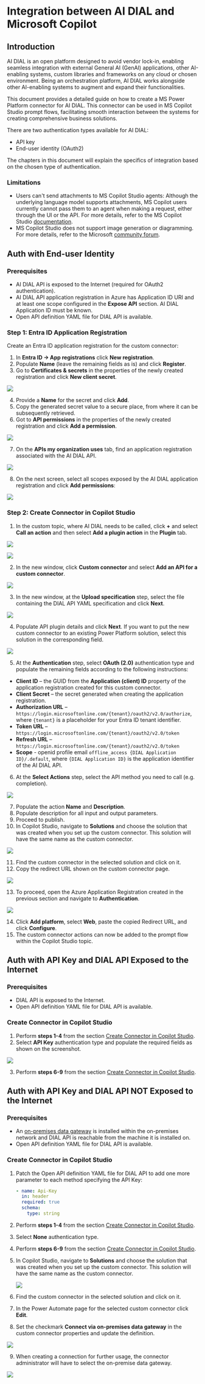 # Integration between AI DIAL and Microsoft Copilot

## Introduction

AI DIAL is an open platform designed to avoid vendor lock-in, enabling seamless integration with external General AI (GenAI) applications, other AI-enabling systems, custom libraries and frameworks on any cloud or chosen environment. Being an orchestration platform, AI DIAL works alongside other AI-enabling systems to augment and expand their functionalities.

This document provides a detailed guide on how to create a MS Power Platform connector for AI DIAL. This connector can be used in MS Copilot Studio prompt flows, facilitating smooth interaction between the systems for creating comprehensive business solutions.

There are two authentication types available for AI DIAL:

* API key
* End-user identity (OAuth2)

The chapters in this document will explain the specifics of integration based on the chosen type of authentication.

### Limitations

* Users can't send attachments to MS Copilot Studio agents: Although the underlying language model supports attachments, MS Copilot users currently cannot pass them to an agent when making a request, either through the UI or the API. For more details, refer to the MS Copilot Studio [documentation](https://learn.microsoft.com/en-us/microsoft-copilot-studio/publication-fundamentals-publish-channels?tabs=web).
* MS Copilot Studio does not support image generation or diagramming. For more details, refer to the Microsoft [community forum](https://community.powerplatform.com/forums/thread/details/?threadid=178879d8-dd5e-4d10-99df-4e8293affb6e).

## Auth with End-user Identity

### Prerequisites

* AI DIAL API is exposed to the Internet (required for OAuth2 authentication).
* AI DIAL API application registration in Azure has Application ID URI and at least one scope configured in the **Expose API** section. AI DIAL Application ID must be known.
* Open API definition YAML file for DIAL API is available.

### Step 1: Entra ID Application Registration

Create an Entra ID application registration for the custom connector:

1.	In **Entra ID -> App registrations** click **New registration**.
2.	Populate **Name** (leave the remaining fields as is) and click **Register**.
3.	Go to **Certificates & secrets** in the properties of the newly created registration and click **New client secret**.

  ![](img/copilot-dial/1.png)

4.	Provide a **Name** for the secret and click **Add**.
5.	Copy the generated secret value to a secure place, from where it can be subsequently retrieved.
6.	Got to **API permissions** in the properties of the newly created registration and click **Add a permission**.

  ![](img/copilot-dial/2.png)

7.	On the **APIs my organization uses** tab, find an application registration associated with the AI DIAL API.

  ![](img/copilot-dial/3.png)

8.	On the next screen, select all scopes exposed by the AI DIAL application registration and click **Add permissions**:

  ![](img/copilot-dial/4.png)

### Step 2: Create Connector in Copilot Studio

1.	In the custom topic, where AI DIAL needs to be called, click **+** and select **Call an action** and then select **Add a plugin action** in the **Plugin** tab.

  ![](img/copilot-dial/5.png)

  ![](img/copilot-dial/6.png)

2.	In the new window, click **Custom connector** and select **Add an API for a custom connector**.

  ![](img/copilot-dial/7.png)

3.	In the new window, at the **Upload specification** step, select the file containing the DIAL API YAML specification and click **Next**.

  ![](img/copilot-dial/8.png)

4.	Populate API plugin details and click **Next**. If you want to put the new custom connector to an existing Power Platform solution, select this solution in the corresponding field.

  ![](img/copilot-dial/9.png)

5.	At the **Authentication** step, select **OAuth (2.0)** authentication type and populate the remaining fields according to the following instructions:

  - **Client ID** – the GUID from the **Application (client) ID** property of the application registration created for this custom connector.
  - **Client Secret** – the secret generated when creating the application registration.
  - **Authorization URL** – `https://login.microsoftonline.com/{tenant}/oauth2/v2.0/authorize`, where `{tenant}` is a placeholder for your Entra ID tenant identifier.
  - **Token URL** – `https://login.microsoftonline.com/{tenant}/oauth2/v2.0/token`
  - **Refresh URL** – `https://login.microsoftonline.com/{tenant}/oauth2/v2.0/token`
  - **Scope** - openid profile email `offline_access {DIAL Application ID}/.default`, where `{DIAL Application ID}` is the application identifier of the AI DIAL API.

6.	At the **Select Actions** step, select the API method you need to call (e.g. completion).

  ![](img/copilot-dial/10.png)

7.	Populate the action **Name** and **Description**.
8.	Populate description for all input and output parameters.
9.	Proceed to publish.
10.	In Copilot Studio, navigate to **Solutions** and choose the solution that was created when you set up the custom connector. This solution will have the same name as the custom connector.

  ![](img/copilot-dial/11.png)

11.	Find the custom connector in the selected solution and click on it.
12.	Copy the redirect URL shown on the custom connector page.

  ![](img/copilot-dial/12.png)

13.	To proceed, open the Azure Application Registration created in the previous section and navigate to **Authentication**.

  ![](img/copilot-dial/13.png)

14.	Click **Add platform**, select **Web**, paste the copied Redirect URL, and click **Configure**.
15. The custom connector actions can now be added to the prompt flow within the Copilot Studio topic.

## Auth with API Key and DIAL API Exposed to the Internet

### Prerequisites

* DIAL API is exposed to the Internet.
* Open API definition YAML file for DIAL API is available.

### Create Connector in Copilot Studio

1. Perform **steps 1-4** from the section [Create Connector in Copilot Studio](#step-2-create-connector-in-copilot-studio).
3. Select **API Key** authentication type and populate the required fields as shown on the screenshot.

  ![](img/copilot-dial/14.png)

3. Perform **steps 6-9** from the section [Create Connector in Copilot Studio](#step-2-create-connector-in-copilot-studio).

## Auth with API Key and DIAL API NOT Exposed to the Internet

### Prerequisites

* An [on-premises data gateway](https://learn.microsoft.com/en-us/data-integration/gateway/service-gateway-install) is installed within the on-premises network and DIAL API is reachable from the machine it is installed on.
* Open API definition YAML file for DIAL API is available.

### Create Connector in Copilot Studio

1. Patch the Open API definition YAML file for DIAL API to add one more parameter to each method specifying the API Key:

    ```yaml
    - name: Api-Key
      in: header
      required: true
      schema:
        type: string
    ```

2. Perform **steps 1-4** from the section [Create Connector in Copilot Studio](#step-2-create-connector-in-copilot-studio).
3. Select **None** authentication type.
4. Perform **steps 6-9** from the section [Create Connector in Copilot Studio](#step-2-create-connector-in-copilot-studio).
5. In Copilot Studio, navigate to **Solutions** and choose the solution that was created when you set up the custom connector. This solution will have the same name as the custom connector.

    ![](img/copilot-dial/15.png)

6. Find the custom connector in the selected solution and click on it.
7. In the Power Automate page for the selected custom connector click **Edit**.
8. Set the checkmark **Connect via on-premises data gateway** in the custom connector properties and update the definition.

  ![](img/copilot-dial/16.png)

9. When creating a connection for further usage, the connector administrator will have to select the on-premise data gateway.

  ![](img/copilot-dial/17.png)